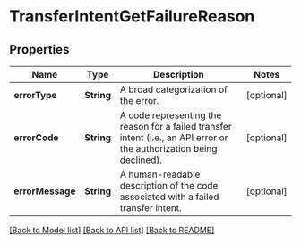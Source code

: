 # TransferIntentGetFailureReason

## Properties
Name | Type | Description | Notes
------------ | ------------- | ------------- | -------------
**errorType** | **String** | A broad categorization of the error. | [optional] 
**errorCode** | **String** | A code representing the reason for a failed transfer intent (i.e., an API error or the authorization being declined). | [optional] 
**errorMessage** | **String** | A human-readable description of the code associated with a failed transfer intent. | [optional] 

[[Back to Model list]](../README.md#documentation-for-models) [[Back to API list]](../README.md#documentation-for-api-endpoints) [[Back to README]](../README.md)


